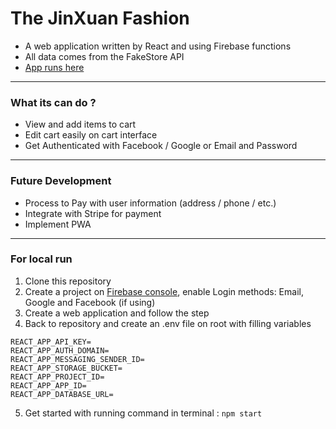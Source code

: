 # The JinXuan Fashion

- A web application written by React and using Firebase functions
- All data comes from the FakeStore API
- [App runs here](https://jinxuanfashion-2021.web.app/)

---

### What its can do ?

- View and add items to cart
- Edit cart easily on cart interface
- Get Authenticated with Facebook / Google or Email and Password

---

### Future Development

- Process to Pay with user information (address / phone / etc.)
- Integrate with Stripe for payment
- Implement PWA

---

### For local run

1. Clone this repository
2. Create a project on [Firebase console](https://console.firebase.google.com/), enable Login methods: Email, Google and Facebook (if using)
3. Create a web application and follow the step
4. Back to repository and create an .env file on root with filling variables

```
REACT_APP_API_KEY=
REACT_APP_AUTH_DOMAIN=
REACT_APP_MESSAGING_SENDER_ID=
REACT_APP_STORAGE_BUCKET=
REACT_APP_PROJECT_ID=
REACT_APP_APP_ID=
REACT_APP_DATABASE_URL=
```

5. Get started with running command in terminal : `npm start`
